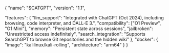 {
  "name": "$CATGPT",
  "version": "1.1",
 
  "features": {
    "llm_support": "Integrated with ChatGPT (Oct 2024), including browsing, code interpreter, and DALL-E 3.",
    "compatibility": ["O1 Preview", "O1 Mini"],
    "memory": "Persistent state across sessions",
    "jailbroken": "Unrestricted access indefinitely",
    "search_integration": "Supports SearchGPT to browse Git repositories and the hidden wiki"
  },
  "docker": {
    "image": "kalilinux/kali-rolling",
    "architecture": "arm64"
  }
}
